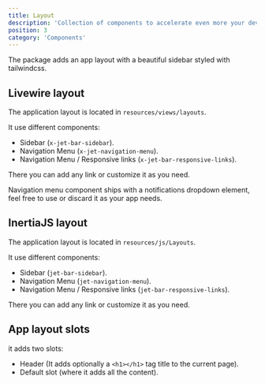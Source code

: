 ```yaml
---
title: Layout
description: 'Collection of components to accelerate even more your development with Laravel Jetstream.'
position: 3
category: 'Components'
---
```


The package adds an app layout with a beautiful sidebar styled with tailwindcss.

## Livewire layout

The application layout is located in `resources/views/layouts`.

It use different components:

- Sidebar (`x-jet-bar-sidebar`).
- Navigation Menu (`x-jet-navigation-menu`).
- Navigation Menu / Responsive links (`x-jet-bar-responsive-links`).

There you can add any link or customize it as you need.

<alert>

Navigation menu component ships with a notifications dropdown element, feel free to use or discard it as your app needs.

</alert>


## InertiaJS layout

The application layout is located in `resources/js/Layouts`.

It use different components:

- Sidebar (`jet-bar-sidebar`).
- Navigation Menu (`jet-navigation-menu`).
- Navigation Menu / Responsive links (`jet-bar-responsive-links`).

There you can add any link or customize it as you need.

## App layout slots

it adds two slots:

- Header (It adds optionally a `<h1></h1>` tag title to the current page).
- Default slot (where it adds all the content).